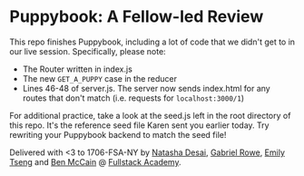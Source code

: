 # Puppybook: A Fellow-led Review

This repo finishes Puppybook, including a lot of code that we didn't get to in our live session. Specifically, please note:

- The Router written in index.js
- The new ```GET_A_PUPPY``` case in the reducer
- Lines 46-48 of server.js. The server now sends index.html for any routes that don't match (i.e. requests for ```localhost:3000/1```)

For additional practice, take a look at the seed.js left in the root directory of this repo. It's the reference seed file Karen sent you earlier today. Try rewriting your Puppybook backend to match the seed file!

Delivered with <3 to 1706-FSA-NY by [Natasha Desai](https://github.com/tashadesai/), [Gabriel Rowe](https://github.com/gabrielwr), [Emily Tseng](https://github.com/emtseng) and [Ben McCain](https://github.com/benjmac) @ [Fullstack Academy](https://github.com/FullstackAcademy/).
